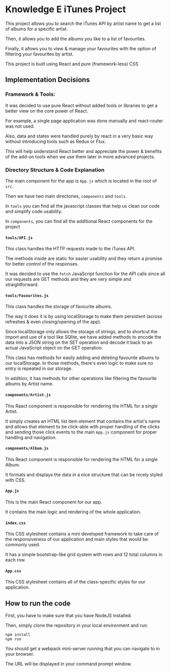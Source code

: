 # Knowledge E iTunes Project
This project allows you to search the iTunes API by artist name to get a list of albums for a specific artist.

Then, it allows you to add the albums you like to a list of favourites.

Finally, it allows you to view & manage your favourites with the option of filtering your favourites by artist.

This project is built using React and pure (framework-less) CSS

## Implementation Decisions

### Framework & Tools:

It was decided to use pure React without added tools or libraries to get a better view on the core power of React.

For example, a single page application was done manually and react-router was not used.

Also, data and states were handled purely by react in a very basic way without introducing tools such as Redux or Flux.

This will help understand React better and appreciate the power & benefits of the add-on tools when we use them later in more advanced projects.

### Directory Structure & Code Explanation

The main component for the app is `App.js` which is located in the root of `src`.

Then we have two main directories, `components` and `tools`.

In `tools` you can find all the javascript classes that help us clean our code and simplify code usability. 

In `components`, you can find all the additional React components for the project

#### `tools/API.js`

This class handles the HTTP requests made to the iTunes API.

The methods inside are static for easier usability and they return a promise for better control of the responses.

It was decided to use the `fetch` JavaScript function for the API calls since all our requests are GET methods and they are very simple and straightforward.

#### `tools/Favourites.js`

This class handles the storage of favourite albums.

The way it does it is by using localStorage to make them persistent (across refreshes & even closing/opening of the app).

Since localStorage only allows the storage of strings, and to shortcut the import and use of a tool like SQlite, we have added methods to encode the data into a JSON string on the SET operation and decode it back to an actual JavaScript object on the GET operation.

This class has methods for easily adding and deleting favourite albums to our localStorage. In those methods, there's even logic to make sure no entry is repeated in our storage.

In addition, it has methods for other operations like filtering the favourite albums by Artist name.


#### `components/Artist.js`

This Raact component is responsible for rendering the HTML for a single Artist.

It simply creates an HTML list item element that contains the artist's name and allows that element to be click-able with proper handling of the clicks and sending those click events to the main `App.js` component for proper handling and navigation.

#### `components/Album.js`

This React component is responsible for rendering the HTML for a single Album. 

It formats and displays the data in a nice structure that can be nicely styled with CSS.

#### `App.js`

This is the main React component for our app.

It contains the main logic and rendering of the whole application.

#### `index.css`

This CSS stylesheet contains a mini developed framework to take care of the responsiveness of our application and main styles that would be commonly used.

It has a simple bootstrap-like grid system with rows and 12 total columns in each row.

#### `App.css`

This CSS stylesheet contains all of the class-specific styles for our application.

## How to run the code

First, you have to make sure that you have NodeJS installed.

Then, simply clone the repository in your local environment and run:

```
npm install
npm run
```

You should get a webpack mini-server running that you can navigate to in your browser. 

The URL will be displayed in your command prompt window.

